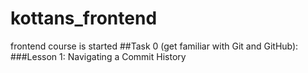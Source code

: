 # kottans_frontend
frontend course is started
##Task 0 (get familiar with Git and GitHub):
###Lesson 1: Navigating a Commit History
